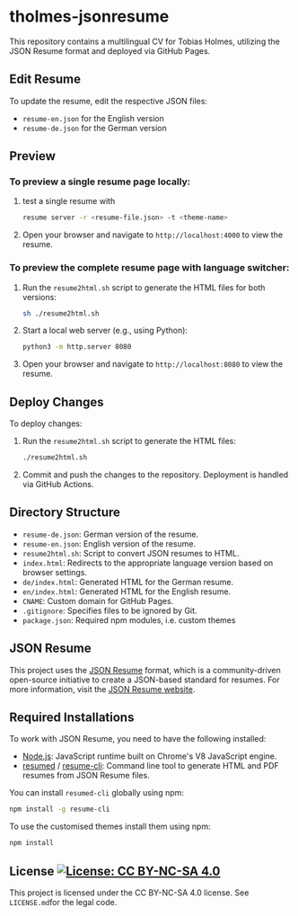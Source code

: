 # tholmes-jsonresume

This repository contains a multilingual CV for Tobias Holmes, utilizing the JSON Resume format and deployed via GitHub Pages.

## Edit Resume

To update the resume, edit the respective JSON files:

- `resume-en.json` for the English version
- `resume-de.json` for the German version

## Preview

### To preview a single resume page locally:

1. test a single resume with
   ```sh
   resume server -r <resume-file.json> -t <theme-name>
   ```
2. Open your browser and navigate to `http://localhost:4000` to view the resume.

### To preview the complete resume page with language switcher:

1. Run the `resume2html.sh` script to generate the HTML files for both versions:
   ```sh
   sh ./resume2html.sh
   ```
2. Start a local web server (e.g., using Python):
   ```sh
   python3 -m http.server 8080
   ```
3. Open your browser and navigate to `http://localhost:8080` to view the resume.

## Deploy Changes

To deploy changes:

1. Run the `resume2html.sh` script to generate the HTML files:
   ```sh
   ./resume2html.sh
   ```
2. Commit and push the changes to the repository. Deployment is handled via GitHub Actions.

## Directory Structure

- `resume-de.json`: German version of the resume.
- `resume-en.json`: English version of the resume.
- `resume2html.sh`: Script to convert JSON resumes to HTML.
- `index.html`: Redirects to the appropriate language version based on browser settings.
- `de/index.html`: Generated HTML for the German resume.
- `en/index.html`: Generated HTML for the English resume.
- `CNAME`: Custom domain for GitHub Pages.
- `.gitignore`: Specifies files to be ignored by Git.
- `package.json`: Required npm modules, i.e. custom themes

## JSON Resume

This project uses the [JSON Resume](https://jsonresume.org/) format, which is a community-driven open-source initiative to create a JSON-based standard for resumes. For more information, visit the [JSON Resume website](https://jsonresume.org/).

## Required Installations

To work with JSON Resume, you need to have the following installed:

- [Node.js](https://nodejs.org/): JavaScript runtime built on Chrome's V8 JavaScript engine.
- [resumed](https://github.com/rbardini/resumed) / [resume-cli](https://github.com/jsonresume/resume-cli): Command line tool to generate HTML and PDF resumes from JSON Resume files.

You can install `resumed-cli` globally using npm:

```sh
npm install -g resume-cli
```

To use the customised themes install them using npm:

```sh
npm install
```

## License [![License: CC BY-NC-SA 4.0](https://licensebuttons.net/l/by-nc-sa/4.0/80x15.png)](https://creativecommons.org/licenses/by-nc-sa/4.0/)

This project is licensed under the CC BY-NC-SA 4.0 license. See `LICENSE.md`for the legal code.
